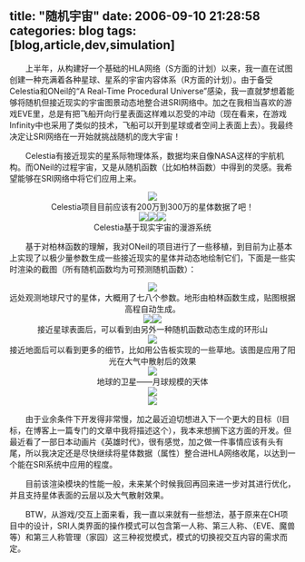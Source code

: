 title: "随机宇宙"
date: 2006-09-10 21:28:58
categories: blog
tags: [blog,article,dev,simulation]
---    
　　上半年，从构建好一个基础的HLA网络（S方面的计划）以来，我一直在试图创建一种充满着各种星球、星系的宇宙内容体系（R方面的计划）。由于备受Celestia和ONeil的“A Real-Time Procedural Universe”感染，我一直就梦想着能够将随机但接近现实的宇宙图景动态地整合进SRI网络中。加之在我相当喜欢的游戏EVE里，总是有把飞船开向行星表面这样难以忍受的冲动（现在看来，在游戏Infinity中也采用了类似的技术，飞船可以开到星球或者空间上表面上去）。我最终决定让SRI网络在一开始就挑战随机的庞大宇宙！  
  
　　Celestia有接近现实的星系际物理体系，数据均来自像NASA这样的宇航机构。而ONeil的过程宇宙，又是从随机函数（比如柏林函数）中得到的灵感。我希望能够在SRI网络中将它们应用上来。
<div style="text-align:center;"><img src="http://www.xf-utpcb.com/xiaop/img/celestia.jpg" style="vertical-align:middle;"/></div>
<div style="text-align:center;">Celestia项目目前应该有200万到300万的星体数据了吧！</div>

<div style="text-align:center;"><img src="http://www.xf-utpcb.com/xiaop/img/celestia1.jpg" style="vertical-align:middle;"/><img src="http://www.xf-utpcb.com/xiaop/img/celestia2.jpg" style="vertical-align:middle;"/><img src="http://www.xf-utpcb.com/xiaop/img/celestia3.jpg" style="vertical-align:middle;"/></div>
<div style="text-align:center;">Celestia基于现实宇宙的漫游系统</div>


　　基于对柏林函数的理解，我对ONeil的项目进行了一些移植，到目前为止基本上实现了以极少量参数生成一些接近现实的星体并动态地绘制它们，下面是一些实时渲染的截图（所有随机函数均为可预测随机函数）：

<div style="text-align:center;"><img src="http://www.xf-utpcb.com/xiaop/img/pu1.jpg" style="vertical-align:middle;"/></div>
<div style="text-align:center;">远处观测地球尺寸的星体，大概用了七八个参数。地形由柏林函数生成，贴图根据高程自动生成。</div>  

<div style="text-align:center;"><img src="http://www.xf-utpcb.com/xiaop/img/pu2.jpg" style="vertical-align:middle;"/><img src="http://www.xf-utpcb.com/xiaop/img/pu3.jpg" style="vertical-align:middle;"/></div>
<div style="text-align:center;">接近星球表面后，可以看到由另外一种随机函数动态生成的环形山</div>

<div style="text-align:center;"><img src="http://www.xf-utpcb.com/xiaop/img/pu4.jpg" style="vertical-align:middle;"/></div>
<div style="text-align:center;">接近地面后可以看到更多的细节，比如用公告板实现的一些草地。该图是应用了阳光在大气中散射后的效果</div>

<div style="text-align:center;"><img src="http://www.xf-utpcb.com/xiaop/img/pu5.jpg" style="vertical-align:middle;"/></div>
<div style="text-align:center;">地球的卫星——月球规模的天体</div>

<div style="text-align:center;"><img src="http://www.xf-utpcb.com/xiaop/img/pu6.jpg" style="vertical-align:middle;"/></div>
<div style="text-align:center;"><img src="http://www.xf-utpcb.com/xiaop/img/pu8.jpg" style="vertical-align:middle;"/></div>  

  
　　由于业余条件下开发得非常慢，加之最近迫切想进入下一个更大的目标（I目标，在博客上一篇专门的文章中我将描述这个），我本来想搁下这方面的开发。但最近看了一部日本动画片《英雄时代》，很有感觉，加之做一件事情应该有头有尾，所以我决定还是尽快继续将星体数据（属性）整合进HLA网络收尾，以达到一个能在SRI系统中应用的程度。

　　目前该渲染模块的性能一般，未来某个时候我回再回来进一步对其进行优化，并且支持星体表面的云层以及大气散射效果。

　　BTW，从游戏/交互上面来看，我一直以来就有一些想法，基于原来在CH项目中的设计，SRI人类界面的操作模式可以包含第一人称、第三人称、（EVE、魔兽等）和第三人称管理（家园）这三种视觉模式，模式的切换视交互内容的需求而定。